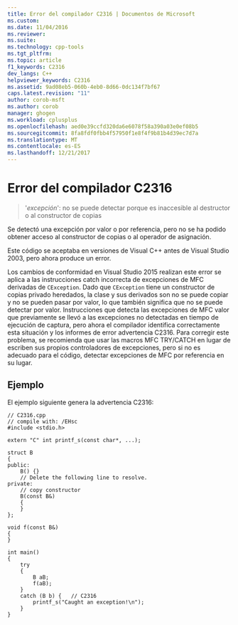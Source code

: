 ```yaml
---
title: Error del compilador C2316 | Documentos de Microsoft
ms.custom: 
ms.date: 11/04/2016
ms.reviewer: 
ms.suite: 
ms.technology: cpp-tools
ms.tgt_pltfrm: 
ms.topic: article
f1_keywords: C2316
dev_langs: C++
helpviewer_keywords: C2316
ms.assetid: 9ad08eb5-060b-4eb0-8d66-0dc134f7bf67
caps.latest.revision: "11"
author: corob-msft
ms.author: corob
manager: ghogen
ms.workload: cplusplus
ms.openlocfilehash: aed0e39ccfd320da6e6078f58a390a03e0ef08b5
ms.sourcegitcommit: 8fa8fdf0fbb4f57950f1e8f4f9b81b4d39ec7d7a
ms.translationtype: MT
ms.contentlocale: es-ES
ms.lasthandoff: 12/21/2017
---
```

# <a name="compiler-error-c2316"></a>Error del compilador C2316

> '*excepción*': no se puede detectar porque es inaccesible al destructor o al constructor de copias  
  
Se detectó una excepción por valor o por referencia, pero no se ha podido obtener acceso al constructor de copias o al operador de asignación.  
  
Este código se aceptaba en versiones de Visual C++ antes de Visual Studio 2003, pero ahora produce un error.  
  
Los cambios de conformidad en Visual Studio 2015 realizan este error se aplica a las instrucciones catch incorrecta de excepciones de MFC derivadas de `CException`. Dado que `CException` tiene un constructor de copias privado heredados, la clase y sus derivados son no se puede copiar y no se pueden pasar por valor, lo que también significa que no se puede detectar por valor. Instrucciones que detecta las excepciones de MFC valor que previamente se llevó a las excepciones no detectadas en tiempo de ejecución de captura, pero ahora el compilador identifica correctamente esta situación y los informes de error advertencia C2316. Para corregir este problema, se recomienda que usar las macros MFC TRY/CATCH en lugar de escriben sus propios controladores de excepciones, pero si no es adecuado para el código, detectar excepciones de MFC por referencia en su lugar.   
  
## <a name="example"></a>Ejemplo  
 El ejemplo siguiente genera la advertencia C2316:  
  
```  
// C2316.cpp  
// compile with: /EHsc  
#include <stdio.h>  
  
extern "C" int printf_s(const char*, ...);  
  
struct B   
{  
public:  
    B() {}  
    // Delete the following line to resolve.  
private:  
    // copy constructor  
    B(const B&)   
    {  
    }  
};  
  
void f(const B&)   
{  
}  
  
int main()   
{  
    try   
    {  
        B aB;  
        f(aB);  
    }  
    catch (B b) {   // C2316  
        printf_s("Caught an exception!\n");     
    }  
}  
```